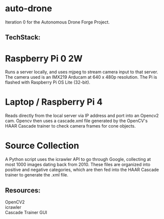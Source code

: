 # auto-drone
Iteration 0 for the Autonomous Drone Forge Project. 

## TechStack:  
# Raspberry Pi 0 2W  
Runs a server locally, and uses mjpeg to stream camera input to that server. The camera used is an IMX219 Arducam at 640 x 480p resolution. The Pi is flashed with Raspberry Pi OS Lite (32-bit).  

# Laptop / Raspberry Pi 4  
Reads directly from the local server via IP address and port into an Opencv2 cam. Opencv then uses a cascade.xml file generated by the OpenCV's HAAR Cascade trainer to check camera frames for cone objects.  

# Source Collection  
A Python script uses the icrawler API to go through Google, collecting at most 1000 images dating back from 2010. These files are organized into positive and negative categories, which are then fed into the HAAR Cascade trainer to generate the .xml file.  

## Resources:  
OpenCV2  
icrawler  
Cascade Trainer GUI  
